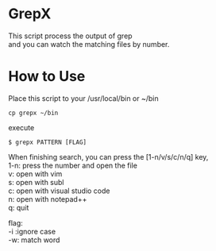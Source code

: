# GrepX
This script process the output of grep  
and you can watch the matching files by number.

# How to Use
Place this script to your /usr/local/bin or ~/bin  
```
cp grepx ~/bin
```
execute  
```
$ grepx PATTERN [FLAG]
```
When finishing search, you can press the [1-n/v/s/c/n/q] key,  
1-n: press the number and open the file  
v: open with vim  
s: open with subl  
c: open with visual studio code  
n: open with notepad++  
q: quit  

flag:  
-i :ignore case  
-w: match word  